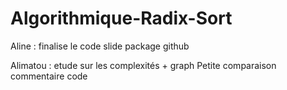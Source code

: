 # Algorithmique-Radix-Sort


Aline : 
  finalise le code 
  slide
  package github
  
Alimatou :
  etude sur les complexités + graph
  Petite comparaison
  commentaire code
  
